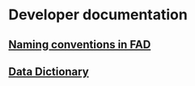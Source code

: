 # Developer documentation

##  [Naming conventions in FAD](/Intro/NamingScheme)

## [Data Dictionary](/Intro/Data-Dictionary)

